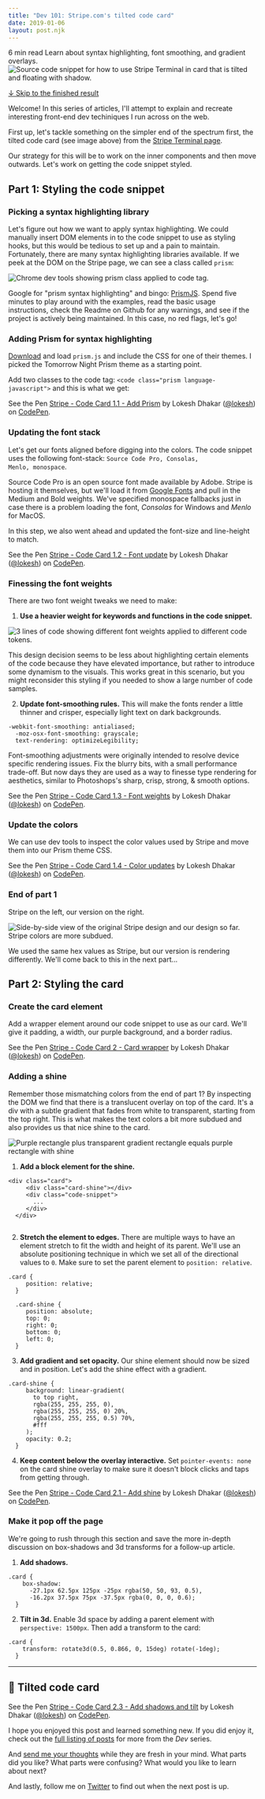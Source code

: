 ```yaml
---
title: "Dev 101: Stripe.com's tilted code card"
date: 2019-01-06
layout: post.njk
---
```

<div class="post-summary">
  <span class="post-time">6 min read</span>
  Learn about syntax highlighting, font smoothing, and gradient overlays.
</div>

<div class="figure">
  <img style="max-width: 650px;" src="/media/posts/dev/101/code-card.jpg" alt="Source code snippet for how to use Stripe Terminal in card that is tilted and floating with shadow.">
</div>


<a href="#final-example">↓ Skip to the finished result</a>

Welcome! In this series of articles, I'll attempt to explain and recreate interesting front-end dev techiniques I run across on the web.

First up, let's tackle something on the simpler end of the spectrum first, the tilted code card (see image above) from the [Stripe Terminal page](https://stripe.com/terminal).

Our strategy for this will be to work on the inner components and then move outwards. Let's work on getting the code snippet styled.

## Part 1: Styling the code snippet

### Picking a syntax highlighting library

Let's figure out how we want to apply syntax highlighting. We could manually insert DOM elements in to the code snippet to use as styling hooks, but this would be tedious to set up and a pain to maintain. Fortunately, there are many syntax highlighting libraries available. If we peek at the DOM on the Stripe page, we can see a class called `prism`:

<div class="figure max-width">
  <img src="/media/posts/dev/101/code-card-inspect-prism.png" alt="Chrome dev tools showing prism class applied to code tag.">
</div>

Google for "prism syntax highlighting" and bingo: [PrismJS](https://prismjs.com/). Spend five minutes to play around with the examples, read the basic usage instructions, check the Readme on Github for any warnings, and see if the project is actively being maintained. In this case, no red flags, let's go!

### Adding Prism for syntax highlighting
[Download](https://prismjs.com/download.html) and load `prism.js` and include the CSS for one of their themes. I picked the Tomorrow Night Prism theme as a starting point.

Add two classes to the code tag: `<code class="prism language-javascript">` and this is what we get:

<p data-height="400" data-theme-id="35671" data-slug-hash="EGLNOr" data-default-tab="result" data-user="lokesh" data-pen-title="Stripe - Code Card 1.1 - Add Prism" class="codepen">See the Pen <a href="https://codepen.io/lokesh/pen/EGLNOr/">Stripe - Code Card 1.1 - Add Prism</a> by Lokesh Dhakar (<a href="https://codepen.io/lokesh">@lokesh</a>) on <a href="https://codepen.io">CodePen</a>.</p>
<script async src="https://static.codepen.io/assets/embed/ei.js"></script>

### Updating the font stack

Let's get our fonts aligned before digging into the colors. The code snippet uses the following font-stack: <code>Source Code Pro, Consolas, Menlo, monospace</code>.

Source Code Pro is an open source font made available by Adobe. Stripe is hosting it themselves, but we'll load it from [Google Fonts](https://fonts.google.com/specimen/Source+Code+Pro) and pull in the Medium and Bold weights. We've specified monospace fallbacks just in case there is a problem loading the font, _Consolas_ for Windows and _Menlo_ for MacOS.

In this step, we also went ahead and updated the font-size and line-height to match.

<p data-height="400" data-theme-id="35671" data-slug-hash="jXxyOx" data-default-tab="result" data-user="lokesh" data-pen-title="Stripe - Code Card 1.2 - Font update" class="codepen">See the Pen <a href="https://codepen.io/lokesh/pen/jXxyOx/">Stripe - Code Card 1.2 - Font update</a> by Lokesh Dhakar (<a href="https://codepen.io/lokesh">@lokesh</a>) on <a href="https://codepen.io">CodePen</a>.</p>
<script async src="https://static.codepen.io/assets/embed/ei.js"></script>

### Finessing the font weights

There are two font weight tweaks we need to make:

1. **Use a heavier weight for keywords and functions in the code snippet.**

  <div class="figure no-border">
    <img style="max-width: 535px;" src="/media/posts/dev/101/code-card-font-weights.png" alt="3 lines of code showing different font weights applied to different code tokens.">
  </div>

  This design decision seems to be less about highlighting certain elements of the code because they have elevated importance, but rather to introduce some dynamism to the visuals. This works great in this scenario, but you might reconsider this styling if you needed to show a large number of code samples.

2. **Update font-smoothing rules.** This will make the fonts render a little thinner and crisper, especially light text on dark backgrounds.

  <pre><code class="prism language-css line-numbers">-webkit-font-smoothing: antialiased;
  -moz-osx-font-smoothing: grayscale;
  text-rendering: optimizeLegibility;</code></pre>

  Font-smoothing adjustments were originally intended to resolve device specific rendering issues. Fix the blurry bits, with a small performance trade-off. But now days they are used as a way to finesse type rendering for aesthetics, similar to Photoshops's sharp, crisp, strong, & smooth options.


<p data-height="400" data-theme-id="35671" data-slug-hash="jXxyzX" data-default-tab="result" data-user="lokesh" data-pen-title="Stripe - Code Card 1.3 - Font weights" class="codepen">See the Pen <a href="https://codepen.io/lokesh/pen/jXxyzX/">Stripe - Code Card 1.3 - Font weights</a> by Lokesh Dhakar (<a href="https://codepen.io/lokesh">@lokesh</a>) on <a href="https://codepen.io">CodePen</a>.</p>
<script async src="https://static.codepen.io/assets/embed/ei.js"></script>


### Update the colors

We can use dev tools to inspect the color values used by Stripe and move them into our Prism theme CSS.

<p data-height="400" data-theme-id="35671" data-slug-hash="BvxpeO" data-default-tab="result" data-user="lokesh" data-pen-title="Stripe - Code Card 1.4 - Color updates" class="codepen">See the Pen <a href="https://codepen.io/lokesh/pen/BvxpeO/">Stripe - Code Card 1.4 - Color updates</a> by Lokesh Dhakar (<a href="https://codepen.io/lokesh">@lokesh</a>) on <a href="https://codepen.io">CodePen</a>.</p>
<script async src="https://static.codepen.io/assets/embed/ei.js"></script>

### End of part 1

Stripe on the left, our version on the right.

<div class="figure max-width">
  <img src="/media/posts/dev/101/code-card-color-comparison.jpg" alt="Side-by-side view of the original Stripe design and our design so far. Stripe colors are more subdued.">
</div>

We used the same hex values as Stripe, but our version is rendering differently. We'll come back to this in the next part...

## Part 2: Styling the card

### Create the card element

Add a wrapper element around our code snippet to use as our card. We'll give it padding, a width, our purple background, and a border radius.

<p data-height="600" data-theme-id="35671" data-slug-hash="BvxWpb" data-default-tab="result" data-user="lokesh" data-pen-title="Stripe - Code Card 2 - Card wrapper" class="codepen">See the Pen <a href="https://codepen.io/lokesh/pen/BvxWpb/">Stripe - Code Card 2 - Card wrapper</a> by Lokesh Dhakar (<a href="https://codepen.io/lokesh">@lokesh</a>) on <a href="https://codepen.io">CodePen</a>.</p>
<script async src="https://static.codepen.io/assets/embed/ei.js"></script>

### Adding a shine

Remember those mismatching colors from the end of part 1? By inspecting the DOM we find that there is a translucent overlay on top of the card. It's a div with a subtle gradient that fades from white to transparent, starting from the top right. This is what makes the text colors a bit more subdued and also provides us that nice shine to the card.

<div class="figure max-width">
  <img src="/media/posts/dev/101/code-card-shine-equation.jpg" alt="Purple rectangle plus transparent gradient rectangle equals purple rectangle with shine">
</div>

1. **Add a block element for the shine.**

  <pre><code class="prism language-html line-numbers">&lt;div class=&quot;card&quot;&gt;
     &lt;div class=&quot;card-shine&quot;&gt;&lt;/div&gt;
     &lt;div class=&quot;code-snippet&quot;&gt;
       ...
     &lt;/div&gt;
  &lt;/div&gt;
  </div></code></pre>

2. **Stretch the element to edges.** There are multiple ways to have an element stretch to fit the width and height of its parent. We'll use an absolute positioning technique in which we set all of the directional values to <code>0</code>. Make sure to set the parent element to <code>position: relative</code>.

  <pre><code class="prism language-css line-numbers">.card {
     position: relative;
  }

  .card-shine {
     position: absolute;
     top: 0;
     right: 0;
     bottom: 0;
     left: 0;
  }</code></pre>


3. **Add gradient and set opacity.** Our shine element should now be sized and in position. Let's add the shine effect with a gradient.

  <pre><code class="prism language-css line-numbers">.card-shine {
     background: linear-gradient(
       to top right,
       rgba(255, 255, 255, 0),
       rgba(255, 255, 255, 0) 20%,
       rgba(255, 255, 255, 0.5) 70%,
       #fff
     );
     opacity: 0.2;
  }</code></pre>

4. **Keep content below the overlay interactive.** Set <code>pointer-events: none</code> on the card shine overlay to make sure it doesn't block clicks and taps from getting through.

<p data-height="520" data-theme-id="35671" data-slug-hash="xmjdMe" data-default-tab="result" data-user="lokesh" data-pen-title="Stripe - Code Card 2.1 - Add shine" class="codepen">See the Pen <a href="https://codepen.io/lokesh/pen/xmjdMe/">Stripe - Code Card 2.1 - Add shine</a> by Lokesh Dhakar (<a href="https://codepen.io/lokesh">@lokesh</a>) on <a href="https://codepen.io">CodePen</a>.</p>
<script async src="https://static.codepen.io/assets/embed/ei.js"></script>

### Make it pop off the page

We're going to rush through this section and save the more in-depth discussion on box-shadows and 3d transforms for a follow-up article.

1. **Add shadows.**

  <pre><code class="prism language-css line-numbers">.card {
    box-shadow:
      -27.1px 62.5px 125px -25px rgba(50, 50, 93, 0.5),
      -16.2px 37.5px 75px -37.5px rgba(0, 0, 0, 0.6);
  }</code></pre>


2. **Tilt in 3d.** Enable 3d space by adding a parent element with <code>perspective: 1500px</code>. Then add a transform to the card:

  <pre><code class="prism language-css line-numbers">.card {
    transform: rotate3d(0.5, 0.866, 0, 15deg) rotate(-1deg);
  }</code></pre>

---

## 🏁 Tilted code card

<a id="final-example"></a>
<p data-height="560" data-theme-id="35671" data-slug-hash="wRjeJy" data-default-tab="result" data-user="lokesh" data-pen-title="Stripe - Code Card 2.3 - Add shadows and tilt" class="codepen">See the Pen <a href="https://codepen.io/lokesh/pen/wRjeJy/">Stripe - Code Card 2.3 - Add shadows and tilt</a> by Lokesh Dhakar (<a href="https://codepen.io/lokesh">@lokesh</a>) on <a href="https://codepen.io">CodePen</a>.</p>
<script async src="https://static.codepen.io/assets/embed/ei.js"></script>

I hope you enjoyed this post and learned something new. If you did enjoy it, check out the [full listing of posts](/blog/) for more from the _Dev_ series.

And <a href="#" class="js-email-link">send me your thoughts</a> while they are fresh in your mind. What parts did you like? What parts were confusing? What would you like to learn about next?

And lastly, follow me on [Twitter](https://twitter.com/lokesh) to find out when the next post is up.

<link rel="stylesheet" href="/css/stripe.css">
<link rel="stylesheet" href="/css/prism.css">

<script src="/js/prism.min.js"></script>

